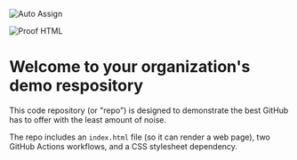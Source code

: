![Auto Assign](https://github.com/CDA-23-01/demo-repository/actions/workflows/auto-assign.yml/badge.svg)

![Proof HTML](https://github.com/CDA-23-01/demo-repository/actions/workflows/proof-html.yml/badge.svg)

# Welcome to your organization's demo respository
This code repository (or "repo") is designed to demonstrate the best GitHub has to offer with the least amount of noise.

The repo includes an `index.html` file (so it can render a web page), two GitHub Actions workflows, and a CSS stylesheet dependency.
